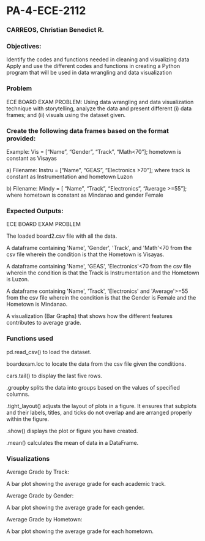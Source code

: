 # PA-4-ECE-2112
### CARREOS, Christian Benedict R.

### Objectives:
Identify the codes and functions needed in cleaning and visualizing data
Apply and use the different codes and functions in creating a Python program that will
be used in data wrangling and data visualization



### Problem
ECE BOARD EXAM PROBLEM: Using data wrangling and data visualization technique with
storytelling, analyze the data and present different (i) data frames; and (ii) visuals using the dataset given.

### Create the following data frames based on the format provided:
Example: Vis = [“Name”, “Gender”, “Track”, “Math<70”]; hometown is constant as Visayas

a) Filename: Instru = [“Name”, “GEAS”, “Electronics >70”]; where track is constant as
Instrumentation and hometown Luzon

b) Filename: Mindy = [ “Name”, “Track”, “Electronics”, “Average >=55”]; where hometown is
constant as Mindanao and gender Female



### Expected Outputs:
ECE BOARD EXAM PROBLEM

The loaded board2.csv file with all the data.

A dataframe containing 'Name', 'Gender', 'Track', and 'Math'<70 from the csv file wherein the condition is that the Hometown is Visayas.

A dataframe containing 'Name', 'GEAS', 'Electronics'<70 from the csv file wherein the condition is that the Track is Instrumentation and the Hometown is Luzon.

A dataframe containing 'Name', 'Track', 'Electronics' and 'Average'>=55 from the csv file wherein the condition is that the Gender is Female and the Hometown is Mindanao.

A visualization (Bar Graphs) that shows how the different features contributes to average grade.



### Functions used
pd.read_csv() to load the dataset.

boardexam.loc to locate the data from the csv file given the conditions.

cars.tail() to display the last five rows.

.groupby splits the data into groups based on the values of specified columns.

.tight_layout() adjusts the layout of plots in a figure. It ensures that subplots and their labels, titles, and ticks do not overlap and are arranged properly within the figure.

.show() displays the plot or figure you have created. 

.mean() calculates the mean of data in a DataFrame.



### Visualizations
Average Grade by Track:

A bar plot showing the average grade for each academic track.

Average Grade by Gender:

A bar plot showing the average grade for each gender.

Average Grade by Hometown:

A bar plot showing the average grade for each hometown.
